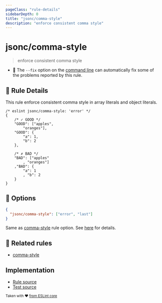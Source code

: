 ```yaml
---
pageClass: "rule-details"
sidebarDepth: 0
title: "jsonc/comma-style"
description: "enforce consistent comma style"
---
```

# jsonc/comma-style

> enforce consistent comma style

- :wrench: The `--fix` option on the [command line](https://eslint.org/docs/user-guide/command-line-interface#fixing-problems) can automatically fix some of the problems reported by this rule.

## :book: Rule Details

This rule enforce consistent comma style in array literals and object literals.

<eslint-code-block fix>

```json5
/* eslint jsonc/comma-style: 'error' */
{
    /* ✓ GOOD */
    "GOOD": ["apples",
        "oranges"],
    "GOOD": {
        "a": 1,
        "b": 2
    },

    /* ✗ BAD */
    "BAD": ["apples"
        , "oranges"]
    ,"BAD": {
        "a": 1
        , "b": 2
    }
}
```

</eslint-code-block>

## :wrench: Options

```json
{
  "jsonc/comma-style": ["error", "last"]
}
```

Same as [comma-style] rule option. See [here](https://eslint.org/docs/rules/comma-style#options) for details. 

## :couple: Related rules

- [comma-style]

[comma-style]: https://eslint.org/docs/rules/comma-style

## Implementation

- [Rule source](https://github.com/ota-meshi/eslint-plugin-jsonc/blob/master/lib/rules/comma-style.ts)
- [Test source](https://github.com/ota-meshi/eslint-plugin-jsonc/blob/master/tests/lib/rules/comma-style.js)

<sup>Taken with ❤️ [from ESLint core](https://eslint.org/docs/rules/comma-style)</sup>
